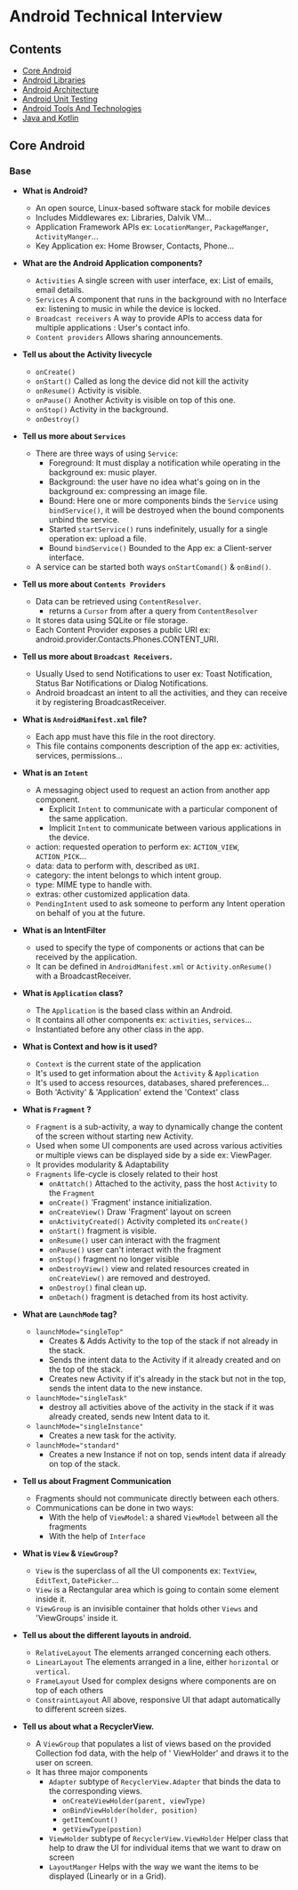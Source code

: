 # Android Technical Interview

## Contents

* [Core Android](#core-android)
* [Android Libraries](#android-libraries)
* [Android Architecture](#android-architecture)
* [Android Unit Testing](#android-unit-testing)
* [Android Tools And Technologies](#android-tools-and-technologies)
* [Java and Kotlin](#java-and-kotlin)

## Core Android

### Base

* **What is Android?**

    - An open source, Linux-based software stack for mobile devices
    - Includes Middlewares ex: Libraries, Dalvik VM...
    - Application Framework APIs ex: `LocationManger`, `PackageManger`, `ActivityManger`...
    - Key Application ex: Home Browser, Contacts, Phone...

* **What are the Android Application components?**

    - `Activities` A single screen with user interface, ex: List of emails, email details.
    - `Services` A component that runs in the background with no Interface ex: listening to music in while the device is
      locked.
    - `Broadcast receivers` A way to provide APIs to access data for multiple applications : User's contact info.
    - `Content providers` Allows sharing announcements.

* **Tell us about the Activity livecycle**
    - `onCreate()`
    - `onStart()` Called as long the device did not kill the activity
    - `onResume()` Activity is visible.
    - `onPause()` Another Activity is visible on top of this one.
    - `onStop()` Activity in the background.
    - `onDestroy()`

* **Tell us more about `Services`**
    - There are three ways of using `Service`:
        - Foreground: It must display a notification while operating in the background ex: music player.
        - Background: the user have no idea what's going on in the background ex: compressing an image file.
        - Bound: Here one or more components binds the `Service` using `bindService()`, it will be destroyed when the
          bound components unbind the service.
        - Started `startService()` runs indefinitely, usually for a single operation ex: upload a file.
        - Bound `bindService()` Bounded to the App ex: a Client-server interface.
    - A service can be started both ways `onStartComand()` & `onBind()`.

* **Tell us more about `Contents Providers`**
    - Data can be retrieved using `ContentResolver`.
        - returns a `Cursor` from after a query from `ContentResolver`
    - It stores data using SQLite or file storage.
    - Each Content Provider exposes a public URI ex: android.provider.Contacts.Phones.CONTENT_URI.

* **Tell us more about `Broadcast Receivers`.**
    - Usually Used to send Notifications to user ex: Toast Notification, Status Bar Notifications or Dialog
      Notifications.
    - Android broadcast an intent to all the activities, and they can receive it by registering BroadcastReceiver.

* **What is `AndroidManifest.xml` file?**
    - Each app must have this file in the root directory.
    - This file contains components description of the app ex: activities, services, permissions...

* **What is an `Intent`**
    - A messaging object used to request an action from another app component.
        - Explicit `Intent` to communicate with a particular component of the same application.
        - Implicit `Intent` to communicate between various applications in the device.
    - action: requested operation to perform ex: `ACTION_VIEW`, `ACTION_PICK`...
    - data: data to perform with, described as `URI`.
    - category: the intent belongs to which intent group.
    - type: MIME type to handle with.
    - extras: other customized application data.
    - `PendingIntent` used to ask someone to perform any Intent operation on behalf of you at the future.

* **What is an IntentFilter**
    - used to specify the type of components or actions that can be received by the application.
    - It can be defined in `AndroidManifest.xml` or `Activity.onResume()` with a BroadcastReceiver.


* **What is `Application` class?**
    - The `Application` is the based class within an Android.
    - It contains all other components ex: `activities`, `services`...
    - Instantiated before any other class in the app.


* **What is Context and how is it used?**
    - `Context` is the current state of the application
    - It's used to get information about the `Activity` & `Application`
    - It's used to access resources, databases, shared preferences...
    - Both 'Activity' & 'Application' extend the 'Context' class

* **What is `Fragment` ?**
    - `Fragment` is a sub-activity, a way to dynamically change the content of the screen without starting new Activity.
    - Used when some UI components are used across various activities or multiple views can be displayed side by a side
      ex: ViewPager.
    - It provides modularity & Adaptability
    - `Fragments` life-cycle is closely related to their host
        - `onAttatch()` Attached to the activity, pass the host `Activity` to the `Fragment`
        - `onCreate()` 'Fragment' instance initialization.
        - `onCreateView()` Draw 'Fragment' layout on screen
        - `onActivityCreated()` Activity completed its `onCreate()`
        - `onStart()` fragment is visible.
        - `onResume()` user can interact with the fragment
        - `onPause()` user can't interact with the fragment
        - `onStop()` fragment no longer visible
        - `onDestroyView()` view and related resources created in `onCreateView()` are removed and destroyed.
        - `onDestroy()` final clean up.
        - `onDetach()` fragment is detached from its host activity.

* **What are `LaunchMode` tag?**
    - `launchMode="singleTop"`
        - Creates & Adds Activity to the top of the stack if not already in the stack.
        - Sends the intent data to the Activity if it already created and on the top of the stack.
        - Creates new Activity if it's already in the stack but not in the top, sends the intent data to the new
          instance.
    - `launchMode="singleTask"`
        - destroy all activities above of the activity in the stack if it was already created, sends new Intent data to
          it.
    - `launchMode="singleInstance"`
        - Creates a new task for the activity.
    - `launchMode="standard"`
        - Creates a new Instance if not on top, sends intent data if already on top of the stack.


* **Tell us about Fragment Communication**
    - Fragments should not communicate directly between each others.
    - Communications can be done in two ways:
        - With the help of `ViewModel`: a shared `ViewModel` between all the fragments
        - With the help of `Interface`

* **What is `View` & `ViewGroup`?**
    - `View` is the superclass of all the UI components ex: `TextView`, `EditText`, `DatePicker`...
    - `View` is a Rectangular area which is going to contain some element inside it.
    - `ViewGroup` is an invisible container that holds other `Views` and 'ViewGroups' inside it.

* **Tell us about the different layouts in android.**
    - `RelativeLayout` The elements arranged concerning each others.
    - `LinearLayout` The elements arranged in a line, either `horizontal` or `vertical`.
    - `FrameLayout` Used for complex designs where components are on top of each others
    - `ConstraintLayout` All above, responsive UI that adapt automatically to different screen sizes.

* **Tell us about what a RecyclerView.**
    - A `ViewGroup` that populates a list of views based on the provided Collection fod data, with the help of '
      ViewHolder' and draws it to the user on screen.
    - It has three major components
        - `Adapter` subtype of `RecyclerView.Adapter` that binds the data to the corresponding views.
            - `onCreateViewHolder(parent, viewType)`
            - `onBindViewHolder(holder, position)`
            - `getItemCount()`
            - `getViewType(postion)`
        - `ViewHolder` subtype of `RecyclerView.ViewHolder` Helper class that help to draw the UI for individual items
          that we want to draw on screen
        - `LayoutManger` Helps with the way we want the items to be displayed (Linearly or in a Grid). 
    